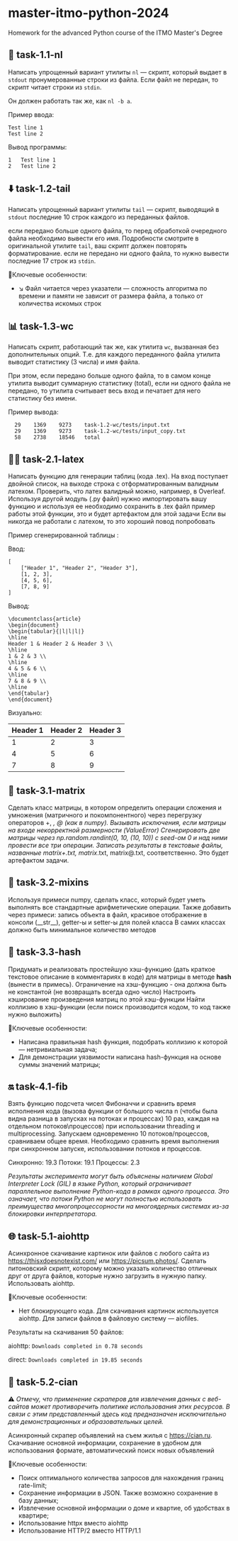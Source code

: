 # master-itmo-python-2024
Homework for the advanced Python course of the ITMO Master's Degree

## 🧮 task-1.1-nl

Написать упрощенный вариант утилиты `nl` — скрипт, который выдает в `stdout` пронумерованные строки из файла.
Если файл не передан, то скрипт читает строки из `stdin`.

Он должен работать так же, как `nl -b a`.

Пример ввода: 
``` 
Test line 1
Test line 2
```

Вывод программы: 

```
1	Test line 1
2	Test line 2
```

## ⬇️ task-1.2-tail

Написать упрощенный вариант утилиты `tail` — скрипт, выводящий в `stdout` последние 10 строк каждого из переданных файлов.

если передано больше одного файла, то перед обработкой очередного файла необходимо вывести его имя. Подробности смотрите в оригинальной утилите `tail`, ваш скрипт должен повторять форматирование.
если не передано ни одного файла, то нужно вывести последние 17 строк из `stdin`.

🌟Ключевые особенности:
- ↘️ Файл читается через указатели — сложность алгоритма по времени и памяти не зависит от размера файла, а только от количества искомых строк 

## 📊 task-1.3-wc

Написать скрипт, работающий так же, как утилита `wc`, вызванная без дополнительных опций.
Т.е. для каждого переданного файла утилита выводит статистику (3 числа) и имя файла.

При этом, если передано больше одного файла, то в самом конце утилита выводит суммарную статистику (total),
если ни одного файла не передано, то утилита считывает весь вход и печатает для него статистику без имени.


Пример вывода: 
```
  29	1369	9273	task-1.2-wc/tests/input.txt
  29	1369	9273	task-1.2-wc/tests/input_copy.txt
  58	2738	18546	total
```

## 👩‍🎓 task-2.1-latex

Написать функцию для генерации таблиц (кода .tex). На вход поступает двойной список, на выходе строка с отформатированным валидным латехом. Проверить, что латех валидный можно, например, в Overleaf.
Используя другой модуль (.py файл) нужно импортировать вашу функцию и используя ее необходимо сохранить в .tex файл пример работы этой функции, это и будет артефактом для этой задачи
Если вы никогда не работали с латехом, то это хороший повод попробовать

Пример сгенерированной таблицы :

Ввод:
```
[
    ["Header 1", "Header 2", "Header 3"],
    [1, 2, 3],
    [4, 5, 6],
    [7, 8, 9]
]
```
Вывод: 
```
\documentclass{article}
\begin{document}
\begin{tabular}{|l|l|l|}
\hline
Header 1 & Header 2 & Header 3 \\
\hline
1 & 2 & 3 \\
\hline
4 & 5 & 6 \\
\hline
7 & 8 & 9 \\
\hline
\end{tabular}
\end{document}
```
Визуально:

| Header 1 | Header 2 | Header 3 |
|----------|----------|----------|
| 1        | 2        | 3        |
| 4        | 5        | 6        |
| 7        | 8        | 9        |

## 🔳 task-3.1-matrix

Сделать класс матрицы, в котором определить операции сложения и умножения (матричного и покомпонентного) через перегрузку операторов +, *, @ (как в numpy). Вызывать исключения, если матрицы на входе некорректной размерности (ValueError)
Сгенерировать две матрицы через np.random.randint(0, 10, (10, 10)) c seed-ом 0 и над ними провести все три операции. Записать результаты в текстовые файлы, названные matrix+.txt, matrix*.txt, matrix@.txt, соответственно. Это будет артефактом задачи.

## 🔄 task-3.2-mixins
Используя примеси numpy, сделать класс, который будет уметь выполнять все стандартные арифметические операции.
Также добавить через примеси: запись объекта в файл, красивое отображение в консоли (\_\_str\_\_), getter-ы и setter-ы для полей класса
В самих классах должно быть минимальное количество методов

## 🔲 task-3.3-hash
Придумать и реализовать простейшую хэш-функцию (дать краткое текстовое описание в комментариях в коде) для матрицы  в методе __hash__ (вынести в примесь).
Ограничение на хэш-функцию - она должна быть не константой (не возвращать всегда одно число)
Настроить кэширование произведения матриц по этой хэш-функции
Найти коллизию в хэш-функции (если поиск производится кодом, то код также нужно выложить)

🌟Ключевые особенности:
- Написана правильная hash функция, подобрать коллизию к которой — нетривиальная задача;
- Для демонстрации уязвимости написана hash-функция на основе суммы значений матрицы;

## 🔛 task-4.1-fib

Взять функцию подсчета чисел Фибоначчи и сравнить время исполнения кода (вызова функции от большого числа n (чтобы была видна разница в запусках на потоках и процессах) 10 раз, каждая на отдельном потоков\процессов) при использовании threading и multiprocessing. Запускаем одновременно 10 потоков/процессов, сравниваем общее время.
Необходимо сравнить время выполнения при синхронном запуске, использовании потоков и процессов. 

Синхронно: 19.3
Потоки: 19.1
Процессы: 2.3

*Результаты эксперимента могут быть объяснены наличием Global Interpreter Lock (GIL) в языке Python, который ограничивает параллельное выполнение Python-кода в рамках одного процесса. Это означает, что потоки Python не могут полностью использовать преимущества многопроцессорности на многоядерных системах из-за блокировки интерпретатора.*

## 🌐 task-5.1-aiohttp
Асинхронное скачивание картинок или файлов с любого сайта из https://thisxdoesnotexist.com/ или https://picsum.photos/. Сделать питоновский скрипт, которому можно указать количество отличных друг от друга файлов, которые нужно загрузить в нужную папку. Использовать aiohttp. 

🌟Ключевые особенности:
- Нет блокирующего кода. Для скачивания картинок используется aiohttp. Для записи файлов в файловую систему — aiofiles. 

Результаты на скачивания 50 файлов:

aiohttp:
`Downloads completed in 0.78 seconds`

direct:
`Downloads completed in 19.85 seconds`

## 🏡 task-5.2-cian
⚠️ *Отмечу, что применение скраперов для извлечения данных с веб-сайтов может противоречить политике использования этих ресурсов. В связи с этим представленный здесь код предназначен исключительно для демонстрационных и образовательных целей.*

Асинхронный скрапер объявлений на съем жилья с https://cian.ru. Скачивание основной информации, сохранение в удобном для использования формате, автоматический поиск новых объявлений

🌟Ключевые особенности:
- Поиск оптимального количества запросов для нахождения границ rate-limit;
- Сохранение информации в JSON. Также возможно сохранение в базу данных;
- Извлечение основной информации о доме и квартие, об удобствах в квартире;
- Использование httpx вместо aiohttp 
- Использование HTTP/2 вместо HTTP/1.1
